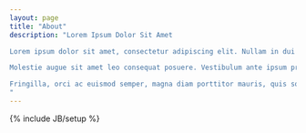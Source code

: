 ```yaml
---
layout: page
title: "About"
description: "Lorem Ipsum Dolor Sit Amet

Lorem ipsum dolor sit amet, consectetur adipiscing elit. Nullam in dui mauris. Vivamus hendrerit arcu sed erat molestie vehicula. Sed auctor neque eu tellus rhoncus ut eleifend nibh porttitor. Ut in nulla enim. Phasellus molestie magna non est bibendum non venenatis nisl tempor. Suspendisse dictum feugiat nisl ut dapibus. Mauris iaculis porttitor posuere. Praesent id metus massa, ut blandit odio. Proin quis tortor orci. Etiam at risus et justo dignissim congue. Donec congue lacinia dui, a porttitor lectus condimentum laoreet. Nunc eu ullamcorper orci. Quisque eget odio ac lectus vestibulum faucibus eget in metus. In pellentesque faucibus vestibulum. Nulla at nulla justo, eget luctus tortor. Nulla facilisi. Duis aliquet egestas purus in blandit. Curabitur vulputate, ligula lacinia scelerisque tempor, lacus lacus ornare ante, ac egestas est urna sit amet arcu. Class aptent taciti sociosqu ad litora torquent per conubia nostra, per inceptos himenaeos. Sed.

Molestie augue sit amet leo consequat posuere. Vestibulum ante ipsum primis in faucibus orci luctus et ultrices posuere cubilia Curae; Proin vel ante a orci tempus eleifend ut et magna. Lorem ipsum dolor sit amet, consectetur adipiscing elit. Vivamus luctus urna sed urna ultricies ac tempor dui sagittis. In condimentum facilisis porta. Sed nec diam eu diam mattis viverra. Nulla.

Fringilla, orci ac euismod semper, magna diam porttitor mauris, quis sollicitudin sapien justo in libero. Vestibulum mollis mauris enim. Morbi euismod magna ac lorem rutrum elementum. Donec viverra auctor lobortis. Pellentesque eu est a nulla placerat dignissim. Morbi a enim in magna semper bibendum. Etiam scelerisque, nunc ac egestas consequat, odio nibh euismod nulla, eget auctor orci nibh vel nisi. Aliquam erat volutpat. Mauris vel neque sit amet nunc gravida congue sed sit amet purus. Quisque lacus quam, egestas ac tincidunt a, lacinia vel velit. Aenean facilisis nulla vitae urna tincidunt congue sed ut dui. Morbi malesuada nulla nec purus convallis consequat. Vivamus id mollis quam. Morbi ac commodo nulla. In condimentum orci id nisl volutpat bibendum. Quisque commodo hendrerit lorem quis egestas. Maecenas quis tortor arcu. Vivamus rutrum nunc non neque consectetur quis placerat neque lobortis. Nam vestibulum, arcu sodales feugiat consectetur, nisl orci bibendum elit, eu euismod magna sapien ut nibh. Donec semper quam scelerisque tortor dictum gravida. In hac habitasse platea dictumst. Nam pulvinar, odio sed rhoncus suscipit, sem diam ultrices mauris, eu.
"
---
```

{% include JB/setup %}
